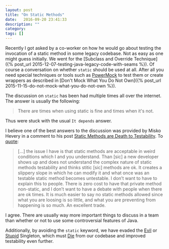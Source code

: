 ```yaml
---
layout: post
title: "On Static Methods"
date:   2016-09-20 23:41:33
description: ""
category:
tags: []
---
```

Recently I got asked by a co-worker on how he would go about testing the invocation of a static method in some legacy codebase. Not as easy as one might guess initially. We went for the [Subclass and Override Technique]({% post_url 2015-12-07-testing-java-legacy-code-with-seams %}). Of course a conversation on whether `static` should be used at all. After all you need special techniques or tools such as [PowerMock](https://github.com/jayway/powermock) to test them or create wrappers as described in [Don't Mock What You Do Not Own]({% post_url 2015-11-15-do-not-mock-what-you-do-not-own %}).

The discussion on `static` has been had multiple times all over the internet. The answer is usually the following:

> There are times when using static is fine and times when it's not.

Thus were stuck with the usual `It depends` answer.

I believe one of the best answers to the discussion was provided by Misko Hevery in a comment to his post [Static Methods are Death to Testability](http://misko.hevery.com/2008/12/15/static-methods-are-death-to-testability/). To [quote](http://misko.hevery.com/2008/12/15/static-methods-are-death-to-testability/#comment-1029):

> [...] the issue I have is that static methods are acceptable in weird conditions which I and you understand. Than [sic] a new developer shows up and does not understand the complex nature of static methods testability and thinks stitic [sic] methods are ok. It creates a slippery slope in which he can modify it and what once was an testable static method becomes untestable. I don’t want to have to explain this to people. There is zero cost to have that private method non-static, and I don’t want to have a debate with people when there are ok times. It is much easier to say no static methods allowed since what you are loosing is so little, and what you are preventing from happening is so much. An excellent trade.

I agree. There are usually way more important things to discuss in a team than whether or not to use some controversial features of Java.

Additionally, by avoiding the `static` keyword, we have evaded the [Evil](http://c2.com/cgi/wiki?SingletonsAreEvil) or [Stupid](https://sites.google.com/site/steveyegge2/singleton-considered-stupid) Singleton, which must [Die](http://www.yegor256.com/2016/06/27/singletons-must-die.html) from our codebase and improved testability even further.
